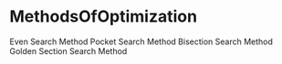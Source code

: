 # MethodsOfOptimization
Even Search Method
Pocket Search Method
Bisection Search Method
Golden Section Search Method
